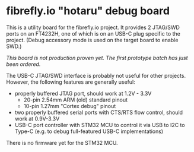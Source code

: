 fibrefly.io "hotaru" debug board
================================

This is a utility board for the fibrefly.io project.  It provides 2 JTAG/SWD
ports on an FT4232H, one of which is on an USB-C plug specific to the project.
(Debug accessory mode is used on the target board to enable SWD.)

*This board is not production proven yet.  The first prototype batch has just
been ordered.*

The USB-C JTAG/SWD interface is probably not useful for other projects.
However, the following features are generally useful:

- properly buffered JTAG port, should work at 1.2V - 3.3V
  - 20-pin 2.54mm ARM (old) standard pinout
  - 10-pin 1.27mm "Cortex debug" pinout
- two properly buffered serial ports with CTS/RTS flow control, should work
  at 0.9V-3.3V
- USB-C port controller with STM32 MCU to control it via USB to I2C to Type-C
  (e.g. to debug full-featured USB-C implementations)

There is no firmware yet for the STM32 MCU.
